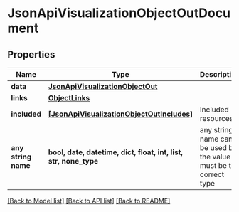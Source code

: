 # JsonApiVisualizationObjectOutDocument


## Properties
Name | Type | Description | Notes
------------ | ------------- | ------------- | -------------
**data** | [**JsonApiVisualizationObjectOut**](JsonApiVisualizationObjectOut.md) |  | 
**links** | [**ObjectLinks**](ObjectLinks.md) |  | [optional] 
**included** | [**[JsonApiVisualizationObjectOutIncludes]**](JsonApiVisualizationObjectOutIncludes.md) | Included resources | [optional] 
**any string name** | **bool, date, datetime, dict, float, int, list, str, none_type** | any string name can be used but the value must be the correct type | [optional]

[[Back to Model list]](../README.md#documentation-for-models) [[Back to API list]](../README.md#documentation-for-api-endpoints) [[Back to README]](../README.md)



